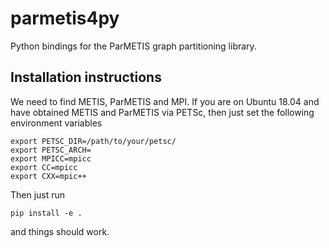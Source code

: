 # parmetis4py

Python bindings for the ParMETIS graph partitioning library.

## Installation instructions

We need to find METIS, ParMETIS and MPI. If you are on Ubuntu 18.04 and have obtained METIS and ParMETIS via PETSc, then just set the following environment variables

    export PETSC_DIR=/path/to/your/petsc/
    export PETSC_ARCH=
    export MPICC=mpicc
    export CC=mpicc
    export CXX=mpic++

Then just run
    
    pip install -e .

and things should work.
